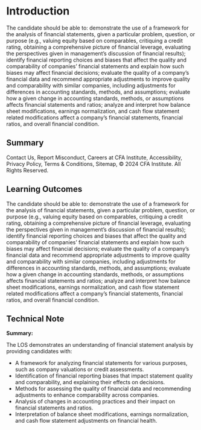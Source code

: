 # Introduction

The candidate should be able to: demonstrate the use of a framework for the analysis of financial statements, given a particular problem, question, or purpose (e.g., valuing equity based on comparables, critiquing a credit rating, obtaining a comprehensive picture of financial leverage, evaluating the perspectives given in management’s discussion of financial results); identify financial reporting choices and biases that affect the quality and comparability of companies’ financial statements and explain how such biases may affect financial decisions; evaluate the quality of a company’s financial data and recommend appropriate adjustments to improve quality and comparability with similar companies, including adjustments for differences in accounting standards, methods, and assumptions; evaluate how a given change in accounting standards, methods, or assumptions affects financial statements and ratios; analyze and interpret how balance sheet modifications, earnings normalization, and cash flow statement related modifications affect a company’s financial statements, financial ratios, and overall financial condition.

## Summary

Contact Us, Report Misconduct, Careers at CFA Institute, Accessibility, Privacy Policy, Terms & Conditions, Sitemap, © 2024 CFA Institute. All Rights Reserved.

## Learning Outcomes

The candidate should be able to: demonstrate the use of a framework for the analysis of financial statements, given a particular problem, question, or purpose (e.g., valuing equity based on comparables, critiquing a credit rating, obtaining a comprehensive picture of financial leverage, evaluating the perspectives given in management’s discussion of financial results); identify financial reporting choices and biases that affect the quality and comparability of companies’ financial statements and explain how such biases may affect financial decisions; evaluate the quality of a company’s financial data and recommend appropriate adjustments to improve quality and comparability with similar companies, including adjustments for differences in accounting standards, methods, and assumptions; evaluate how a given change in accounting standards, methods, or assumptions affects financial statements and ratios; analyze and interpret how balance sheet modifications, earnings normalization, and cash flow statement related modifications affect a company’s financial statements, financial ratios, and overall financial condition.

## Technical Note

**Summary:**

The LOS demonstrates an understanding of financial statement analysis by providing candidates with:

* A framework for analyzing financial statements for various purposes, such as company valuations or credit assessments.
* Identification of financial reporting biases that impact statement quality and comparability, and explaining their effects on decisions.
* Methods for assessing the quality of financial data and recommending adjustments to enhance comparability across companies.
* Analysis of changes in accounting practices and their impact on financial statements and ratios.
* Interpretation of balance sheet modifications, earnings normalization, and cash flow statement adjustments on financial health.